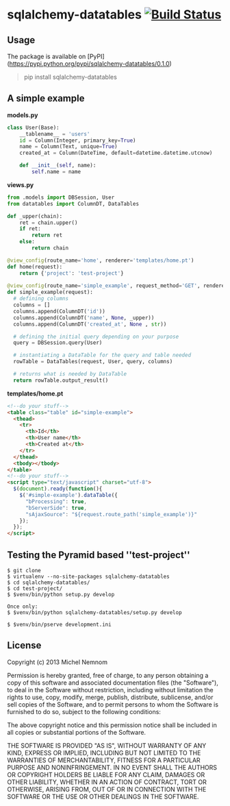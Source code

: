 sqlalchemy-datatables [![Build Status](https://travis-ci.org/Pegase745/sqlalchemy-datatables.png?branch=master)](https://travis-ci.org/Pegase745/sqlalchemy-datatables)
=====================

## Usage
The package is available on [PyPI] (https://pypi.python.org/pypi/sqlalchemy-datatables/0.1.0)

> pip install sqlalchemy-datatables

## A simple example

**models.py**
```python
class User(Base):
    __tablename__ = 'users'
    id = Column(Integer, primary_key=True)
    name = Column(Text, unique=True)
    created_at = Column(DateTime, default=datetime.datetime.utcnow)

    def __init__(self, name):
        self.name = name
```

**views.py**
```python
from .models import DBSession, User
from datatables import ColumnDT, DataTables

def _upper(chain):
    ret = chain.upper()
    if ret:
        return ret
    else:
        return chain

@view_config(route_name='home', renderer='templates/home.pt')
def home(request):
    return {'project': 'test-project'}
    
@view_config(route_name='simple_example', request_method='GET', renderer='json')
def simple_example(request):
  # defining columns
  columns = []
  columns.append(ColumnDT('id'))
  columns.append(ColumnDT('name', None, _upper))
  columns.append(ColumnDT('created_at', None , str))

  # defining the initial query depending on your purpose
  query = DBSession.query(User)

  # instantiating a DataTable for the query and table needed
  rowTable = DataTables(request, User, query, columns) 

  # returns what is needed by DataTable 
  return rowTable.output_result()
```

**templates/home.pt**
```html
<!--do your stuff-->
<table class="table" id="simple-example">
  <thead>
    <tr>
      <th>Id</th>
      <th>User name</th>
      <th>Created at</th>
    </tr>
  </thead>
  <tbody></tbody>
</table>
<!--do your stuff-->
<script type="text/javascript" charset="utf-8">
  $(document).ready(function(){
    $('#simple-example').dataTable({
      "bProcessing": true,
      "bServerSide": true,
      "sAjaxSource": "${request.route_path('simple_example')}"
    });
  });
</script>
```

## Testing the Pyramid based ''test-project''
```shell
$ git clone 
$ virtualenv --no-site-packages sqlalchemy-datatables
$ cd sqlalchemy-datatables/
$ cd test-project/
$ $venv/bin/python setup.py develop

Once only: 
$ $venv/bin/python sqlalchemy-datatables/setup.py develop

$ $venv/bin/pserve development.ini
```

## License

Copyright (c) 2013 Michel Nemnom

Permission is hereby granted, free of charge, to any person obtaining a copy of
this software and associated documentation files (the "Software"), to deal in
the Software without restriction, including without limitation the rights to
use, copy, modify, merge, publish, distribute, sublicense, and/or sell copies of
the Software, and to permit persons to whom the Software is furnished to do so,
subject to the following conditions:

The above copyright notice and this permission notice shall be included in all
copies or substantial portions of the Software.

THE SOFTWARE IS PROVIDED "AS IS", WITHOUT WARRANTY OF ANY KIND, EXPRESS OR
IMPLIED, INCLUDING BUT NOT LIMITED TO THE WARRANTIES OF MERCHANTABILITY, FITNESS
FOR A PARTICULAR PURPOSE AND NONINFRINGEMENT. IN NO EVENT SHALL THE AUTHORS OR
COPYRIGHT HOLDERS BE LIABLE FOR ANY CLAIM, DAMAGES OR OTHER LIABILITY, WHETHER
IN AN ACTION OF CONTRACT, TORT OR OTHERWISE, ARISING FROM, OUT OF OR IN
CONNECTION WITH THE SOFTWARE OR THE USE OR OTHER DEALINGS IN THE SOFTWARE.
